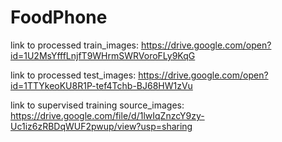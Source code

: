 # FoodPhone

link to processed train_images: https://drive.google.com/open?id=1U2MsYfffLnjfT9WHrmSWRVoroFLy9KqG

link to processed test_images: https://drive.google.com/open?id=1TTYkeoKU8R1P-tef4Tchb-BJ68HW1zVu

link to supervised training source_images: https://drive.google.com/file/d/1lwIqZnzcY9zy-Uc1iz6zRBDqWUF2pwup/view?usp=sharing
